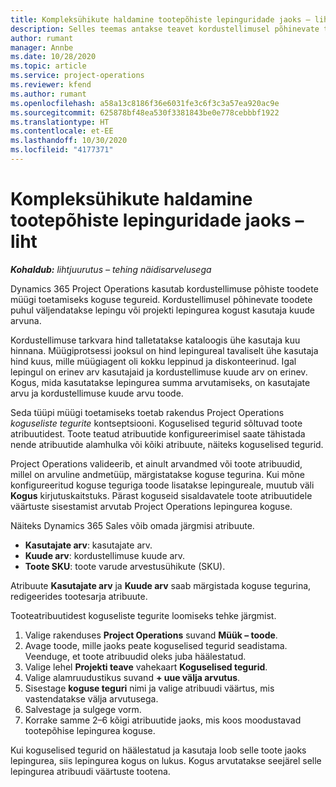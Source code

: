 ```yaml
---
title: Kompleksühikute haldamine tootepõhiste lepinguridade jaoks – liht
description: Selles teemas antakse teavet kordustellimusel põhinevate toodete müügi toetamise kohta.
author: rumant
manager: Annbe
ms.date: 10/28/2020
ms.topic: article
ms.service: project-operations
ms.reviewer: kfend
ms.author: rumant
ms.openlocfilehash: a58a13c8186f36e6031fe3c6f3c3a57ea920ac9e
ms.sourcegitcommit: 625878bf48ea530f3381843be0e778cebbbf1922
ms.translationtype: HT
ms.contentlocale: et-EE
ms.lasthandoff: 10/30/2020
ms.locfileid: "4177371"
---
```

# <a name="manage-complex-units-for-product-based-contract-lines---lite"></a>Kompleksühikute haldamine tootepõhiste lepinguridade jaoks – liht

_**Kohaldub:** lihtjuurutus – tehing näidisarvelusega_

Dynamics 365 Project Operations kasutab kordustellimuse põhiste toodete müügi toetamiseks koguse tegureid. Kordustellimusel põhinevate toodete puhul väljendatakse lepingu või projekti lepingurea kogust kasutaja kuude arvuna.

Kordustellimuse tarkvara hind talletatakse kataloogis ühe kasutaja kuu hinnana. Müügiprotsessi jooksul on hind lepingureal tavaliselt ühe kasutaja hind kuus, mille müügiagent oli kokku leppinud ja diskonteerinud. Igal lepingul on erinev arv kasutajaid ja kordustellimuse kuude arv on erinev. Kogus, mida kasutatakse lepingurea summa arvutamiseks, on kasutajate arvu ja kordustellimuse kuude arvu toode.

Seda tüüpi müügi toetamiseks toetab rakendus Project Operations *koguseliste tegurite* kontseptsiooni. Koguselised tegurid sõltuvad toote atribuutidest. Toote teatud atribuutide konfigureerimisel saate tähistada nende atribuutide alamhulka või kõiki atribuute, näiteks koguselised tegurid.

Project Operations valideerib, et ainult arvandmed või toote atribuudid, millel on arvuline andmetüüp, märgistatakse koguse tegurina. Kui mõne konfigureeritud koguse teguriga toode lisatakse lepingureale, muutub väli **Kogus** kirjutuskaitstuks. Pärast koguseid sisaldavatele toote atribuutidele väärtuste sisestamist arvutab Project Operations lepingurea koguse.

Näiteks Dynamics 365 Sales võib omada järgmisi atribuute.

- **Kasutajate arv**: kasutajate arv.
- **Kuude arv**: kordustellimuse kuude arv.
- **Toote SKU**: toote varude arvestusühikute (SKU).

Atribuute **Kasutajate arv** ja **Kuude arv** saab märgistada koguse tegurina, redigeerides tootesarja atribuute.

Tooteatribuutidest koguseliste tegurite loomiseks tehke järgmist.

1. Valige rakenduses **Project Operations** suvand **Müük – toode**.
2. Avage toode, mille jaoks peate koguselised tegurid seadistama. Veenduge, et toote atribuudid oleks juba häälestatud.
3. Valige lehel **Projekti teave** vahekaart **Koguselised tegurid**.
4. Valige alamruudustikus suvand **+ uue välja arvutus**.
5. Sisestage **koguse teguri** nimi ja valige atribuudi väärtus, mis vastendatakse välja arvutusega.
6. Salvestage ja sulgege vorm.
7. Korrake samme 2–6 kõigi atribuutide jaoks, mis koos moodustavad tootepõhise lepingurea koguse.

Kui koguselised tegurid on häälestatud ja kasutaja loob selle toote jaoks lepingurea, siis lepingurea kogus on lukus. Kogus arvutatakse seejärel selle lepingurea atribuudi väärtuste tootena.
